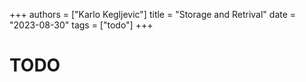 +++
authors = ["Karlo Kegljevic"]
title = "Storage and Retrival"
date = "2023-08-30"
tags = ["todo"]
+++

# TODO